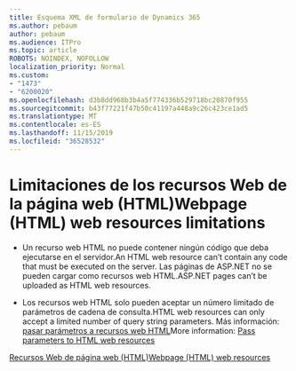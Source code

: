 ```yaml
---
title: Esquema XML de formulario de Dynamics 365
ms.author: pebaum
author: pebaum
ms.audience: ITPro
ms.topic: article
ROBOTS: NOINDEX, NOFOLLOW
localization_priority: Normal
ms.custom:
- "1473"
- "6200020"
ms.openlocfilehash: d3b8dd968b3b4a5f774336b529718bc20870f955
ms.sourcegitcommit: b43f77221f47b50c41197a448a9c26c423ce1ad5
ms.translationtype: MT
ms.contentlocale: es-ES
ms.lasthandoff: 11/15/2019
ms.locfileid: "36528532"
---
```

# <a name="webpage-html-web-resources-limitations"></a><span data-ttu-id="0a9ca-102">Limitaciones de los recursos Web de la página web (HTML)</span><span class="sxs-lookup"><span data-stu-id="0a9ca-102">Webpage (HTML) web resources limitations</span></span>

* <span data-ttu-id="0a9ca-103">Un recurso web HTML no puede contener ningún código que deba ejecutarse en el servidor.</span><span class="sxs-lookup"><span data-stu-id="0a9ca-103">An HTML web resource can’t contain any code that must be executed on the server.</span></span> <span data-ttu-id="0a9ca-104">Las páginas de ASP.NET no se pueden cargar como recursos web HTML.</span><span class="sxs-lookup"><span data-stu-id="0a9ca-104">ASP.NET pages can’t be uploaded as HTML web resources.</span></span>

* <span data-ttu-id="0a9ca-105">Los recursos web HTML solo pueden aceptar un número limitado de parámetros de cadena de consulta.</span><span class="sxs-lookup"><span data-stu-id="0a9ca-105">HTML web resources can only accept a limited number of query string parameters.</span></span> <span data-ttu-id="0a9ca-106">Más información: [pasar parámetros a recursos web HTML](https://docs.microsoft.com/dynamics365/customer-engagement/developer/webpage-html-web-resources#BKMK_PassingParametersToWebResources)</span><span class="sxs-lookup"><span data-stu-id="0a9ca-106">More information: [Pass parameters to HTML web resources](https://docs.microsoft.com/dynamics365/customer-engagement/developer/webpage-html-web-resources#BKMK_PassingParametersToWebResources)</span></span>

[<span data-ttu-id="0a9ca-107">Recursos Web de página web (HTML)</span><span class="sxs-lookup"><span data-stu-id="0a9ca-107">Webpage (HTML) web resources</span></span>](https://docs.microsoft.com/dynamics365/customer-engagement/developer/webpage-html-web-resources)
